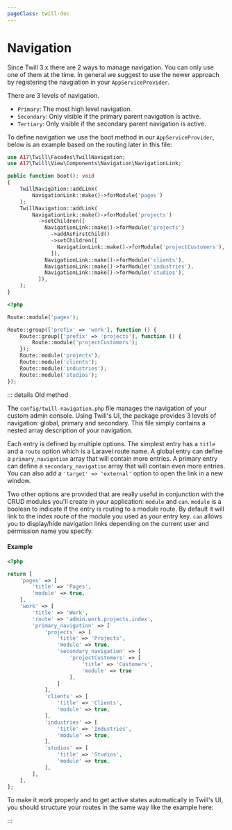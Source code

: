 ```yaml
---
pageClass: twill-doc
---
```


# Navigation

Since Twill 3.x there are 2 ways to manage navigation. You can only use one of them at the time. In general we suggest
to use the newer approach by registering the navgiation in your `AppServiceProvider`.

There are 3 levels of navigation.

- `Primary`: The most high level navigation.
- `Secondary`: Only visible if the primary parent navigation is active.
- `Tertiary`: Only visible if the secondary parent navigation is active.

To define navigation we use the boot method in our `AppServiceProvider`, below is an example based on the routing later
in this file:

```php
use A17\Twill\Facades\TwillNavigation;
use A17\Twill\View\Components\Navigation\NavigationLink;

public function boot(): void
{
    TwillNavigation::addLink(
        NavigationLink::make()->forModule('pages')
    );
    TwillNavigation::addLink(
        NavigationLink::make()->forModule('projects')
          ->setChildren([
            NavigationLink::make()->forModule('projects')
              ->addAsFirstChild()
              ->setChildren([
                NavigationLink::make()->forModule('projectCustomers'),
              ]),
            NavigationLink::make()->forModule('clients'),
            NavigationLink::make()->forModule('industries'),
            NavigationLink::make()->forModule('studios'),
          ]),
    );
}
```

```php
<?php

Route::module('pages');

Route::group(['prefix' => 'work'], function () {
    Route::group(['prefix' => 'projects'], function () {
        Route::module('projectCustomers');
    });
    Route::module('projects');
    Route::module('clients');
    Route::module('industries');
    Route::module('studios');
});
```

::: details Old method

The `config/twill-navigation.php` file manages the navigation of your custom admin console. Using Twill's UI, 
the package provides 3 levels of navigation: global, primary and secondary. 
This file simply contains a nested array description of your navigation.

Each entry is defined by multiple options.
The simplest entry has a `title` and a `route` option which is a Laravel route name. 
A global entry can define a `primary_navigation` array that will contain more entries.
A primary entry can define a `secondary_navigation` array that will contain even more entries.
You can also add a `'target' => 'external'` option to open the link in a new window.

Two other options are provided that are really useful in conjunction with the CRUD modules you'll create in your 
application: `module` and `can`. `module` is a boolean to indicate if the entry is routing to a module route.
By default it will link to the index route of the module you used as your entry key. `can` allows you to display/hide 
navigation links depending on the current user and permission name you specify.

#### Example

```php
<?php

return [
    'pages' => [
        'title' => 'Pages',
        'module' => true,
    ],
    'work' => [
        'title' => 'Work',
        'route' => 'admin.work.projects.index',
        'primary_navigation' => [
            'projects' => [
                'title' => 'Projects',
                'module' => true,
                'secondary_navigation' => [
                    'projectCustomers' => [
                        'title' => 'Customers',
                        'module' => true
                    ],
                ]
            ],
            'clients' => [
                'title' => 'Clients',
                'module' => true,
            ],
            'industries' => [
                'title' => 'Industries',
                'module' => true,
            ],
            'studios' => [
                'title' => 'Studios',
                'module' => true,
            ],
        ],
    ],
];
```

To make it work properly and to get active states automatically in Twill's UI, you should structure your routes in the same way like the example here:

:::
